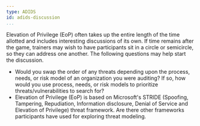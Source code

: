 ```yaml
---
type: ADIDS
id: adids-discussion
...
```


Elevation of Privilege (EoP) often takes up the entire length of the time allotted and includes interesting discussions of its own. If time remains after the game, trainers may wish to have participants sit in a circle or semicircle, so they can address one another. The following questions may help start the discussion.

  * Would you  swap the order of any threats depending upon the process, needs, or risk model of an organization you were auditing? If so, how would you use process, needs, or risk models to prioritize threats/vulnerabilities to search for?
  * Elevation of Privilege (EoP) is based on Microsoft's STRIDE (Spoofing, Tampering, Repudiation, Information disclosure, Denial of Service and Elevation of Privilege) threat framework. Are there other frameworks participants have used for exploring threat modeling.


